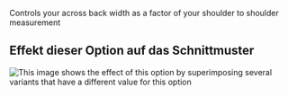 Controls your across back width as a factor of your shoulder to shoulder measurement

## Effekt dieser Option auf das Schnittmuster

![This image shows the effect of this option by superimposing several variants that have a different value for this option](teagan_acrossbackfactor_sample.svg "Effect of this option on the pattern")
